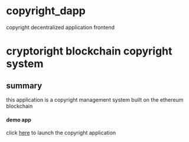 # copyright_dapp
copyright decentralized application frontend 


# cryptoright blockchain copyright system

## summary

this application is a copyright management system built on the ethereum blockchain


#### demo app

click [here](frontend/index.html)  to launch the copyright application
